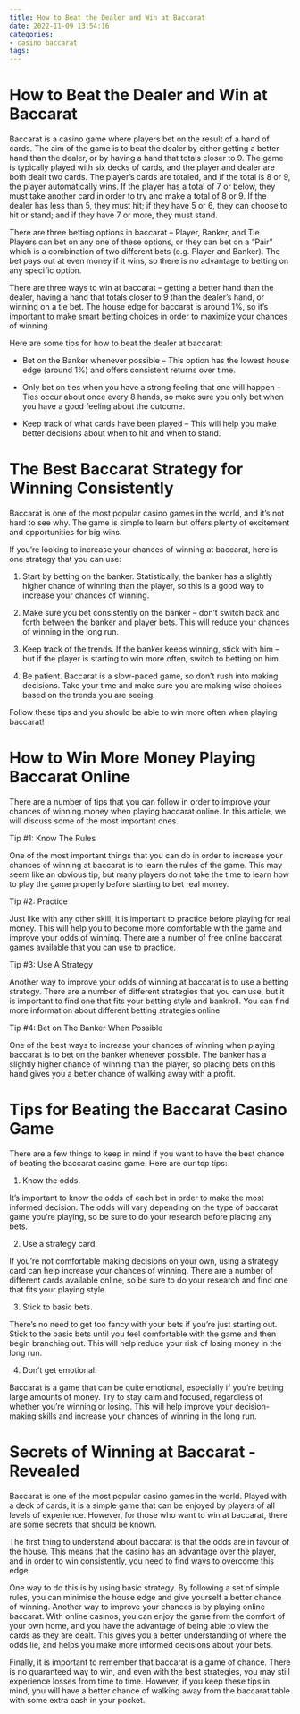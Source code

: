 ```yaml
---
title: How to Beat the Dealer and Win at Baccarat
date: 2022-11-09 13:54:16
categories:
- casino baccarat
tags:
---
```



#  How to Beat the Dealer and Win at Baccarat

Baccarat is a casino game where players bet on the result of a hand of cards. The aim of the game is to beat the dealer by either getting a better hand than the dealer, or by having a hand that totals closer to 9. The game is typically played with six decks of cards, and the player and dealer are both dealt two cards. The player’s cards are totaled, and if the total is 8 or 9, the player automatically wins. If the player has a total of 7 or below, they must take another card in order to try and make a total of 8 or 9. If the dealer has less than 5, they must hit; if they have 5 or 6, they can choose to hit or stand; and if they have 7 or more, they must stand.

There are three betting options in baccarat – Player, Banker, and Tie. Players can bet on any one of these options, or they can bet on a “Pair” which is a combination of two different bets (e.g. Player and Banker). The bet pays out at even money if it wins, so there is no advantage to betting on any specific option.

There are three ways to win at baccarat – getting a better hand than the dealer, having a hand that totals closer to 9 than the dealer’s hand, or winning on a tie bet. The house edge for baccarat is around 1%, so it’s important to make smart betting choices in order to maximize your chances of winning.

Here are some tips for how to beat the dealer at baccarat:

- Bet on the Banker whenever possible – This option has the lowest house edge (around 1%) and offers consistent returns over time.

- Only bet on ties when you have a strong feeling that one will happen – Ties occur about once every 8 hands, so make sure you only bet when you have a good feeling about the outcome.

- Keep track of what cards have been played – This will help you make better decisions about when to hit and when to stand.

#  The Best Baccarat Strategy for Winning Consistently

Baccarat is one of the most popular casino games in the world, and it’s not hard to see why. The game is simple to learn but offers plenty of excitement and opportunities for big wins.

If you’re looking to increase your chances of winning at baccarat, here is one strategy that you can use:

1. Start by betting on the banker. Statistically, the banker has a slightly higher chance of winning than the player, so this is a good way to increase your chances of winning.

2. Make sure you bet consistently on the banker – don’t switch back and forth between the banker and player bets. This will reduce your chances of winning in the long run.

3. Keep track of the trends. If the banker keeps winning, stick with him – but if the player is starting to win more often, switch to betting on him.

4. Be patient. Baccarat is a slow-paced game, so don’t rush into making decisions. Take your time and make sure you are making wise choices based on the trends you are seeing.

Follow these tips and you should be able to win more often when playing baccarat!

#  How to Win More Money Playing Baccarat Online

There are a number of tips that you can follow in order to improve your chances of winning money when playing baccarat online. In this article, we will discuss some of the most important ones.

Tip #1: Know The Rules

One of the most important things that you can do in order to increase your chances of winning at baccarat is to learn the rules of the game. This may seem like an obvious tip, but many players do not take the time to learn how to play the game properly before starting to bet real money.

Tip #2: Practice

Just like with any other skill, it is important to practice before playing for real money. This will help you to become more comfortable with the game and improve your odds of winning. There are a number of free online baccarat games available that you can use to practice.

Tip #3: Use A Strategy

Another way to improve your odds of winning at baccarat is to use a betting strategy. There are a number of different strategies that you can use, but it is important to find one that fits your betting style and bankroll. You can find more information about different betting strategies online.

Tip #4: Bet on The Banker When Possible

One of the best ways to increase your chances of winning when playing baccarat is to bet on the banker whenever possible. The banker has a slightly higher chance of winning than the player, so placing bets on this hand gives you a better chance of walking away with a profit.

#  Tips for Beating the Baccarat Casino Game

There are a few things to keep in mind if you want to have the best chance of beating the baccarat casino game. Here are our top tips:

1. Know the odds.

It’s important to know the odds of each bet in order to make the most informed decision. The odds will vary depending on the type of baccarat game you’re playing, so be sure to do your research before placing any bets.

2. Use a strategy card.

If you’re not comfortable making decisions on your own, using a strategy card can help increase your chances of winning. There are a number of different cards available online, so be sure to do your research and find one that fits your playing style.

3. Stick to basic bets.

There’s no need to get too fancy with your bets if you’re just starting out. Stick to the basic bets until you feel comfortable with the game and then begin branching out. This will help reduce your risk of losing money in the long run.

4. Don’t get emotional.

Baccarat is a game that can be quite emotional, especially if you’re betting large amounts of money. Try to stay calm and focused, regardless of whether you’re winning or losing. This will help improve your decision-making skills and increase your chances of winning in the long run.

#  Secrets of Winning at Baccarat - Revealed

Baccarat is one of the most popular casino games in the world. Played with a deck of cards, it is a simple game that can be enjoyed by players of all levels of experience. However, for those who want to win at baccarat, there are some secrets that should be known.

The first thing to understand about baccarat is that the odds are in favour of the house. This means that the casino has an advantage over the player, and in order to win consistently, you need to find ways to overcome this edge.

One way to do this is by using basic strategy. By following a set of simple rules, you can minimise the house edge and give yourself a better chance of winning. Another way to improve your chances is by playing online baccarat. With online casinos, you can enjoy the game from the comfort of your own home, and you have the advantage of being able to view the cards as they are dealt. This gives you a better understanding of where the odds lie, and helps you make more informed decisions about your bets.

Finally, it is important to remember that baccarat is a game of chance. There is no guaranteed way to win, and even with the best strategies, you may still experience losses from time to time. However, if you keep these tips in mind, you will have a better chance of walking away from the baccarat table with some extra cash in your pocket.